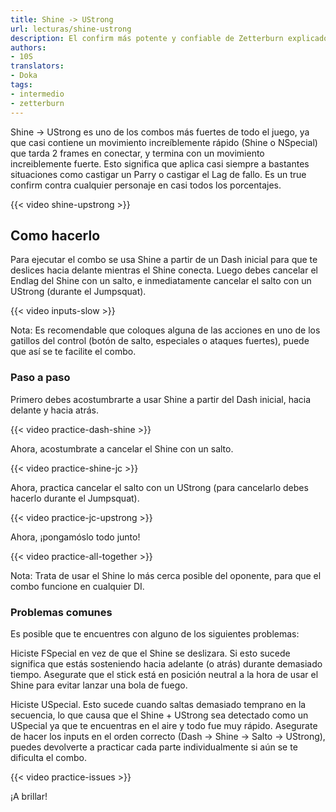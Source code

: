 ```yaml
---
title: Shine -> UStrong
url: lecturas/shine-ustrong
description: El confirm más potente y confiable de Zetterburn explicado
authors:
- 10S
translators:
- Doka
tags:
- intermedio
- zetterburn
---
```


Shine -> UStrong es uno de los combos más fuertes de todo el juego, ya que casi contiene un movimiento increíblemente rápido (Shine o NSpecial) que tarda 2 frames en conectar, y termina con un movimiento increiblemente fuerte. Esto significa que aplica casi siempre a bastantes situaciones como castigar un Parry o castigar el Lag de fallo. Es un true confirm contra cualquier personaje en casi todos los porcentajes.

{{< video shine-upstrong >}}

## Como hacerlo

Para ejecutar el combo se usa Shine a partir de un Dash inicial para que te deslices hacia delante mientras el Shine conecta. Luego debes cancelar el Endlag del Shine con un salto, e inmediatamente cancelar el salto con un UStrong (durante el Jumpsquat).

{{< video inputs-slow >}}

Nota: Es recomendable que coloques alguna de las acciones en uno de los gatillos del control (botón de salto, especiales o ataques fuertes), puede que así se te facilite el combo.

### Paso a paso

Primero debes acostumbrarte a usar Shine a partir del Dash inicial, hacia delante y hacia atrás.

{{< video practice-dash-shine >}}

Ahora, acostumbrate a cancelar el Shine con un salto.

{{< video practice-shine-jc >}}

Ahora, practica cancelar el salto con un UStrong (para cancelarlo debes hacerlo durante el Jumpsquat).

{{< video practice-jc-upstrong >}}

Ahora, ¡pongamóslo todo junto!

{{< video practice-all-together >}}

Nota: Trata de usar el Shine lo más cerca posible del oponente, para que el combo funcione en cualquier DI.

### Problemas comunes

Es posible que te encuentres con alguno de los siguientes problemas:

Hiciste FSpecial en vez de que el Shine se deslizara. Si esto sucede significa que estás sosteniendo hacia adelante (o atrás) durante demasiado tiempo. Asegurate que el stick está en posición neutral a la hora de usar el Shine para evitar lanzar una bola de fuego.

Hiciste USpecial. Esto sucede cuando saltas demasiado temprano en la secuencia, lo que causa que el Shine + UStrong sea detectado como un USpecial ya que te encuentras en el aire y todo fue muy rápido. Asegurate de hacer los inputs en el orden correcto (Dash -> Shine -> Salto -> UStrong), puedes devolverte a practicar cada parte individualmente si aún se te dificulta el combo.

{{< video practice-issues >}}

¡A brillar!
